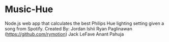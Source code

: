 # Music-Hue
Node.js web app that calculates the best Philips Hue lighting setting given a song from Spotify.
Created By:
Jordan Ishii
Ryan Paglinawan (https://github.com/rymotion)
Jack LeFave
Anant Pahuja
